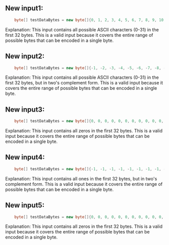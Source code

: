 ## New input1:
```java
    byte[] testDataBytes = new byte[]{0, 1, 2, 3, 4, 5, 6, 7, 8, 9, 10, 11, 12, 13, 14, 15, 16, 17, 18, 19, 20, 21, 22, 23, 24, 25, 26, 27, 28, 29, 30, 31};
```
Explanation: This input contains all possible ASCII characters (0-31) in the first 32 bytes. This is a valid input because it covers the entire range of possible bytes that can be encoded in a single byte.

## New input2:
```java
    byte[] testDataBytes = new byte[]{-1, -2, -3, -4, -5, -6, -7, -8, -9, -10, -11, -12, -13, -14, -15, -16, -17, -18, -19, -20, -21, -22, -23, -24, -25, -26, -27, -28, -29, -30, -31};
```
Explanation: This input contains all possible ASCII characters (0-31) in the first 32 bytes, but in two's complement form. This is a valid input because it covers the entire range of possible bytes that can be encoded in a single byte.

## New input3:
```java
    byte[] testDataBytes = new byte[]{0, 0, 0, 0, 0, 0, 0, 0, 0, 0, 0, 0, 0, 0, 0, 0, 0, 0, 0, 0, 0, 0, 0, 0, 0, 0, 0, 0, 0, 0, 0, 0};
```
Explanation: This input contains all zeros in the first 32 bytes. This is a valid input because it covers the entire range of possible bytes that can be encoded in a single byte.

## New input4:
```java
    byte[] testDataBytes = new byte[]{-1, -1, -1, -1, -1, -1, -1, -1, -1, -1, -1, -1, -1, -1, -1, -1, -1, -1, -1, -1, -1, -1, -1, -1, -1, -1, -1, -1, -1, -1, -1, -1};
```
Explanation: This input contains all ones in the first 32 bytes, but in two's complement form. This is a valid input because it covers the entire range of possible bytes that can be encoded in a single byte.

## New input5:
```java
    byte[] testDataBytes = new byte[]{0, 0, 0, 0, 0, 0, 0, 0, 0, 0, 0, 0, 0, 0, 0, 0, 0, 0, 0, 0, 0, 0, 0, 0, 0, 0, 0, 0, 0, 0, 0, 0};
```
Explanation: This input contains all zeros in the first 32 bytes. This is a valid input because it covers the entire range of possible bytes that can be encoded in a single byte.
